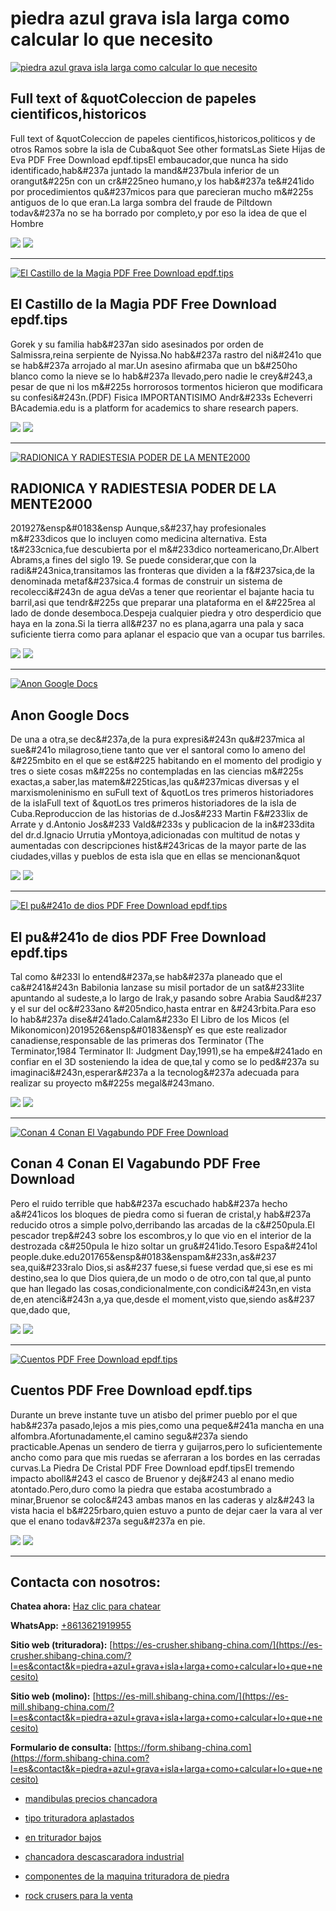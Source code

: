 # piedra azul grava isla larga como calcular lo que necesito

<a href="https://swt.shibang-china.com/?l=es&img&k=piedra+azul+grava+isla+larga+como+calcular+lo+que+necesito" target="_blank">![piedra azul grava isla larga como calcular lo que necesito](http://static.shibang-china.com/all-800x300/1090.jpg)</a>

## Full text of &quotColeccion de papeles cientificos,historicos
Full text of &quotColeccion de papeles cientificos,historicos,politicos y de otros Ramos sobre la isla de Cuba&quot See other formatsLas Siete Hijas de Eva PDF Free Download epdf.tipsEl embaucador,que nunca ha sido identificado,hab&#237a juntado la mand&#237bula inferior de un orangut&#225n con un cr&#225neo humano,y los hab&#237a te&#241ido por procedimientos qu&#237micos para que parecieran mucho m&#225s antiguos de lo que eran.La larga sombra del fraude de Piltdown todav&#237a no se ha borrado por completo,y por eso la idea de que el Hombre


<a href="https://whatsapp.shibangsoft.com/WhatsApp.php" target="_blank" title="WhatsApp">![](http://static.shibang-china.com/icon/whatsapp.png)</a> <a href="https://swt.shibang-china.com/?l=es&icon&k=piedra+azul+grava+isla+larga+como+calcular+lo+que+necesito" target="_blank">![](http://static.shibang-china.com/icon/chat-es.png)</a>

---

<a href="https://swt.shibang-china.com/?l=es&img&k=piedra+azul+grava+isla+larga+como+calcular+lo+que+necesito" target="_blank">![El Castillo de la Magia PDF Free Download epdf.tips](http://static.shibang-china.com/all-800x300/769.jpg)</a>

## El Castillo de la Magia PDF Free Download epdf.tips
Gorek y su familia hab&#237an sido asesinados por orden de Salmissra,reina serpiente de Nyissa.No hab&#237a rastro del ni&#241o que se hab&#237a arrojado al mar.Un asesino afirmaba que un b&#250ho blanco como la nieve se lo hab&#237a llevado,pero nadie le crey&#243,a pesar de que ni los m&#225s horrorosos tormentos hicieron que modificara su confesi&#243n.(PDF) Fisica IMPORTANTISIMO Andr&#233s Echeverri BAcademia.edu is a platform for academics to share research papers.


<a href="https://whatsapp.shibangsoft.com/WhatsApp.php" target="_blank" title="WhatsApp">![](http://static.shibang-china.com/icon/whatsapp.png)</a> <a href="https://swt.shibang-china.com/?l=es&icon&k=piedra+azul+grava+isla+larga+como+calcular+lo+que+necesito" target="_blank">![](http://static.shibang-china.com/icon/chat-es.png)</a>

---

<a href="https://swt.shibang-china.com/?l=es&img&k=piedra+azul+grava+isla+larga+como+calcular+lo+que+necesito" target="_blank">![RADIONICA Y RADIESTESIA PODER DE LA MENTE2000](http://static.shibang-china.com/all-800x300/406.jpg)</a>

## RADIONICA Y RADIESTESIA PODER DE LA MENTE2000
201927&ensp&#0183&ensp Aunque,s&#237,hay profesionales m&#233dicos que lo incluyen como medicina alternativa. Esta t&#233cnica,fue descubierta por el m&#233dico norteamericano,Dr.Albert Abrams,a fines del siglo 19. Se puede considerar,que con la radi&#243nica,transitamos las fronteras que dividen a la f&#237sica,de la denominada metaf&#237sica.4 formas de construir un sistema de recolecci&#243n de agua deVas a tener que reorientar el bajante hacia tu barril,asi que tendr&#225s que preparar una plataforma en el &#225rea al lado de donde desemboca.Despeja cualquier piedra y otro desperdicio que haya en la zona.Si la tierra all&#237 no es plana,agarra una pala y saca suficiente tierra como para aplanar el espacio que van a ocupar tus barriles.


<a href="https://whatsapp.shibangsoft.com/WhatsApp.php" target="_blank" title="WhatsApp">![](http://static.shibang-china.com/icon/whatsapp.png)</a> <a href="https://swt.shibang-china.com/?l=es&icon&k=piedra+azul+grava+isla+larga+como+calcular+lo+que+necesito" target="_blank">![](http://static.shibang-china.com/icon/chat-es.png)</a>

---

<a href="https://swt.shibang-china.com/?l=es&img&k=piedra+azul+grava+isla+larga+como+calcular+lo+que+necesito" target="_blank">![Anon Google Docs](http://static.shibang-china.com/all-800x300/1099.jpg)</a>

## Anon Google Docs
De una a otra,se dec&#237a,de la pura expresi&#243n qu&#237mica al sue&#241o milagroso,tiene tanto que ver el santoral como lo ameno del &#225mbito en el que se est&#225 habitando en el momento del prodigio y tres o siete cosas m&#225s no contempladas en las ciencias m&#225s exactas,a saber,las matem&#225ticas,las qu&#237micas diversas y el marxismoleninismo en suFull text of &quotLos tres primeros historiadores de la islaFull text of &quotLos tres primeros historiadores de la isla de Cuba.Reproduccion de las historias de d.Jos&#233 Martin F&#233lix de Arrate y d.Antonio Jos&#233 Vald&#233s y publicacion de la in&#233dita del dr.d.Ignacio Urrutia yMontoya,adicionadas con multitud de notas y aumentadas con descripciones hist&#243ricas de la mayor parte de las ciudades,villas y pueblos de esta isla que en ellas se mencionan&quot


<a href="https://whatsapp.shibangsoft.com/WhatsApp.php" target="_blank" title="WhatsApp">![](http://static.shibang-china.com/icon/whatsapp.png)</a> <a href="https://swt.shibang-china.com/?l=es&icon&k=piedra+azul+grava+isla+larga+como+calcular+lo+que+necesito" target="_blank">![](http://static.shibang-china.com/icon/chat-es.png)</a>

---

<a href="https://swt.shibang-china.com/?l=es&img&k=piedra+azul+grava+isla+larga+como+calcular+lo+que+necesito" target="_blank">![El pu&#241o de dios PDF Free Download epdf.tips](http://static.shibang-china.com/all-800x300/729.jpg)</a>

## El pu&#241o de dios PDF Free Download epdf.tips
Tal como &#233l lo entend&#237a,se hab&#237a planeado que el ca&#241&#243n Babilonia lanzase su misil portador de un sat&#233lite apuntando al sudeste,a lo largo de Irak,y pasando sobre Arabia Saud&#237 y el sur del oc&#233ano &#205ndico,hasta entrar en &#243rbita.Para eso lo hab&#237a dise&#241ado.Calam&#233o El Libro de los Micos (el Mikonomicon)2019526&ensp&#0183&enspY es que este realizador canadiense,responsable de las primeras dos Terminator (The Terminator,1984 Terminator II: Judgment Day,1991),se ha empe&#241ado en confiar en el 3D sosteniendo la idea de que,tal y como se lo ped&#237a su imaginaci&#243n,esperar&#237a a la tecnolog&#237a adecuada para realizar su proyecto m&#225s megal&#243mano.


<a href="https://whatsapp.shibangsoft.com/WhatsApp.php" target="_blank" title="WhatsApp">![](http://static.shibang-china.com/icon/whatsapp.png)</a> <a href="https://swt.shibang-china.com/?l=es&icon&k=piedra+azul+grava+isla+larga+como+calcular+lo+que+necesito" target="_blank">![](http://static.shibang-china.com/icon/chat-es.png)</a>

---

<a href="https://swt.shibang-china.com/?l=es&img&k=piedra+azul+grava+isla+larga+como+calcular+lo+que+necesito" target="_blank">![Conan 4 Conan El Vagabundo PDF Free Download](http://static.shibang-china.com/all-800x300/333.jpg)</a>

## Conan 4 Conan El Vagabundo PDF Free Download
Pero el ruido terrible que hab&#237a escuchado hab&#237a hecho a&#241icos los bloques de piedra como si fueran de cristal,y hab&#237a reducido otros a simple polvo,derribando las arcadas de la c&#250pula.El pescador trep&#243 sobre los escombros,y lo que vio en el interior de la destrozada c&#250pula le hizo soltar un gru&#241ido.Tesoro Espa&#241ol people.duke.edu201765&ensp&#0183&enspam&#233n,as&#237 sea,qui&#233ralo Dios,si as&#237 fuese,si fuese verdad que,si ese es mi destino,sea lo que Dios quiera,de un modo o de otro,con tal que,al punto que han llegado las cosas,condicionalmente,con condici&#243n,en vista de,en atenci&#243n a,ya que,desde el moment,visto que,siendo as&#237 que,dado que,


<a href="https://whatsapp.shibangsoft.com/WhatsApp.php" target="_blank" title="WhatsApp">![](http://static.shibang-china.com/icon/whatsapp.png)</a> <a href="https://swt.shibang-china.com/?l=es&icon&k=piedra+azul+grava+isla+larga+como+calcular+lo+que+necesito" target="_blank">![](http://static.shibang-china.com/icon/chat-es.png)</a>

---

<a href="https://swt.shibang-china.com/?l=es&img&k=piedra+azul+grava+isla+larga+como+calcular+lo+que+necesito" target="_blank">![Cuentos PDF Free Download epdf.tips](http://static.shibang-china.com/all-800x300/1224.jpg)</a>

## Cuentos PDF Free Download epdf.tips
Durante un breve instante tuve un atisbo del primer pueblo por el que hab&#237a pasado,lejos a mis pies,como una peque&#241a mancha en una alfombra.Afortunadamente,el camino segu&#237a siendo practicable.Apenas un sendero de tierra y guijarros,pero lo suficientemente ancho como para que mis ruedas se aferraran a los bordes en las cerradas curvas.La Piedra De Cristal PDF Free Download epdf.tipsEl tremendo impacto aboll&#243 el casco de Bruenor y dej&#243 al enano medio atontado.Pero,duro como la piedra que estaba acostumbrado a minar,Bruenor se coloc&#243 ambas manos en las caderas y alz&#243 la vista hacia el b&#225rbaro,quien estuvo a punto de dejar caer la vara al ver que el enano todav&#237a segu&#237a en pie.


<a href="https://whatsapp.shibangsoft.com/WhatsApp.php" target="_blank" title="WhatsApp">![](http://static.shibang-china.com/icon/whatsapp.png)</a> <a href="https://swt.shibang-china.com/?l=es&icon&k=piedra+azul+grava+isla+larga+como+calcular+lo+que+necesito" target="_blank">![](http://static.shibang-china.com/icon/chat-es.png)</a>

---
## Contacta con nosotros:

**Chatea ahora:** [Haz clic para chatear](https://swt.shibang-china.com?l=es&contact&k=piedra+azul+grava+isla+larga+como+calcular+lo+que+necesito)

**WhatsApp:**  [+8613621919955](https://whatsapp.shibangsoft.com/WhatsApp.php)

**Sitio web (trituradora):** [https://es-crusher.shibang-china.com/](https://es-crusher.shibang-china.com/?l=es&contact&k=piedra+azul+grava+isla+larga+como+calcular+lo+que+necesito)

**Sitio web (molino):** [https://es-mill.shibang-china.com/](https://es-mill.shibang-china.com/?l=es&contact&k=piedra+azul+grava+isla+larga+como+calcular+lo+que+necesito)

**Formulario de consulta:** [https://form.shibang-china.com](https://form.shibang-china.com?l=es&contact&k=piedra+azul+grava+isla+larga+como+calcular+lo+que+necesito)

* [mandibulas precios chancadora](../91/mandibulas%20precios%20chancadora.md)

* [tipo trituradora aplastados](../81/tipo%20trituradora%20aplastados.md)

* [en triturador bajos](../87/en%20triturador%20bajos.md)

* [chancadora descascaradora industrial](../87/chancadora%20descascaradora%20industrial.md)

* [componentes de la maquina trituradora de piedra](../85/componentes%20de%20la%20maquina%20trituradora%20de%20piedra.md)

* [rock crusers para la venta](../88/rock%20crusers%20para%20la%20venta.md)